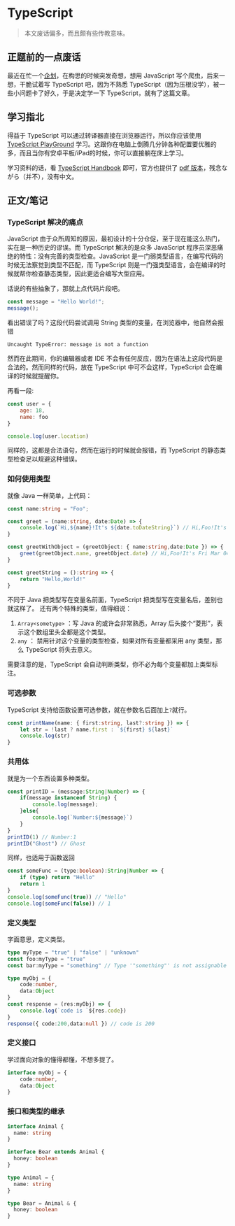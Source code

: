 # TypeScript

> 本文废话偏多，而且颇有些传教意味。

## 正题前的一点废话

最近在忙一个[企划](https://github.com/zhutianproject)，在构思的时候突发奇想，想用 JavaScript 写个爬虫，后来一想，干脆试着写 TypeScript 吧，因为不熟悉 TypeScript（因为压根没学），被一些小问题卡了好久，于是决定学一下 TypeScript，就有了这篇文章。

## 学习指北

得益于 TypeScript 可以通过转译器直接在浏览器运行，所以你应该使用 [TypeScript PlayGround](https://www.typescriptlang.org/zh/play) 学习。这跟你在电脑上倒腾几分钟各种配置要优雅的多，而且当你有安卓平板/iPad的时候，你可以直接躺在床上学习。

学习资料的话，看 [TypeScript Handbook](https://www.typescriptlang.org/docs/handbook/intro.html) 即可，官方也提供了 [pdf 版本](https://www.typescriptlang.org/assets/typescript-handbook.pdf)，残念ながら（并不），没有中文。

## 正文/笔记

### TypeScript 解决的痛点

JavaScript 由于众所周知的原因，最初设计的十分仓促，至于现在能这么热门，实在是一种历史的谬误。而 TypeScript 解决的是众多 JavaScript 程序员深恶痛绝的特性：没有完善的类型检查。JavaScript 是一门弱类型语言，在编写代码的时候无法察觉到类型不匹配，而 TypeScript 则是一门强类型语言，会在编译的时候就帮你检查静态类型，因此更适合编写大型应用。

话说的有些抽象了，那就上点代码片段吧。

```javascript
const message = "Hello World!";
message();
```

看出错误了吗？这段代码尝试调用 String 类型的变量，在浏览器中，他自然会报错

```text
Uncaught TypeError: message is not a function
```

然而在此期间，你的编辑器或者 IDE 不会有任何反应，因为在语法上这段代码是合法的。然而同样的代码，放在 TypeScript 中可不会这样，TypeScript 会在编译的时候就提醒你。

再看一段:

```javascript
const user = {
    age: 18,
    name: foo
}

console.log(user.location)
```

同样的，这都是合法语句，然而在运行的时候就会报错，而 TypeScript 的静态类型检查足以规避这种错误。

### 如何使用类型

就像 Java 一样简单，上代码：

```typescript
const name:string = "Foo";

const greet = (name:string, date:Date) => {
    console.log(`Hi,${name}!It's ${date.toDateString}`) // Hi,Foo!It's Fri Mar 04 2022
}

const greetWithObject = (greetObject: { name:string,date:Date }) => {
    greet(greetObject.name, greetObject.date) // Hi,Foo!It's Fri Mar 04 2022
}

const greetString = ():string => {
    return "Hello,World!"
}
```

不同于 Java 把类型写在变量名前面，TypeScript 把类型写在变量名后，差别也就这样了。
还有两个特殊的类型，值得细说：

1. `Array<sometype>` ：写 Java 的或许会非常熟悉，Array 后头接个“菱形”，表示这个数组里头全都是这个类型。
2. `any` ： 禁用针对这个变量的类型检查，如果对所有变量都采用 any 类型，那么 TypeScript 将失去意义。

需要注意的是，TypeScript 会自动判断类型，你不必为每个变量都加上类型标注。

### 可选参数

TypeScript 支持给函数设置可选参数，就在参数名后面加上`?`就行。

```typescript
const printName(name: { first:string, last?:string }) => {
    let str = !last ? name.first : `${first} ${last}`
    console.log(str)
}
```

### 共用体

就是为一个东西设置多种类型。

```typescript
const printID = (message:String|Number) => {
    if(message instanceof String) {
        console.log(message);
    }else{
        console.log(`Number:${message}`)
    }
}
printID(1) // Number:1
printID("Ghost") // Ghost
```

同样，也适用于函数返回

```typescript
const someFunc = (type:boolean):String|Number => {
    if (type) return "Hello"
    return 1
}
console.log(someFunc(true)) // "Hello"
console.log(someFunc(false)) // 1 
```

### 定义类型

字面意思，定义类型。

```typescript
type myType = "true" | "false" | "unknown"
const foo:myType = "true"
const bar:myType = "something" // Type '"something"' is not assignable to type 'myType'.
```

```typescript
type myObj = {
    code:number,
    data:Object
}
const response = (res:myObj) => {
    console.log(`code is `${res.code})
}
response({ code:200,data:null }) // code is 200
```

### 定义接口

学过面向对象的懂得都懂，不想多提了。

```typescript
interface myObj = {
    code:number,
    data:Object
}
```

### 接口和类型的继承

```typescript
interface Animal {
  name: string
}

interface Bear extends Animal {
  honey: boolean
}

type Animal = {
  name: string
}

type Bear = Animal & { 
  honey: boolean 
}
```
